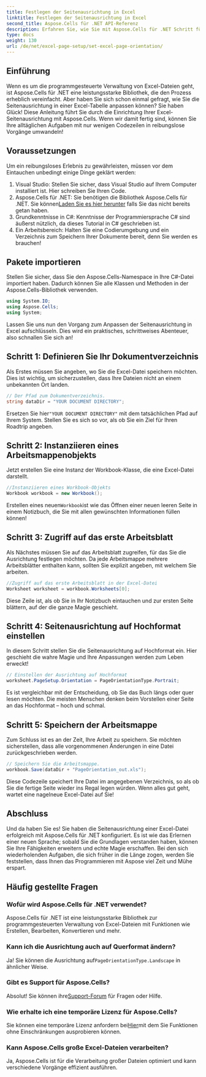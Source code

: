 ```yaml
---
title: Festlegen der Seitenausrichtung in Excel
linktitle: Festlegen der Seitenausrichtung in Excel
second_title: Aspose.Cells für .NET API-Referenz
description: Erfahren Sie, wie Sie mit Aspose.Cells für .NET Schritt für Schritt die Seitenausrichtung in Excel festlegen. Erhalten Sie optimierte Ergebnisse.
type: docs
weight: 130
url: /de/net/excel-page-setup/set-excel-page-orientation/
---
```

## Einführung

Wenn es um die programmgesteuerte Verwaltung von Excel-Dateien geht, ist Aspose.Cells für .NET eine leistungsstarke Bibliothek, die den Prozess erheblich vereinfacht. Aber haben Sie sich schon einmal gefragt, wie Sie die Seitenausrichtung in einer Excel-Tabelle anpassen können? Sie haben Glück! Diese Anleitung führt Sie durch die Einrichtung Ihrer Excel-Seitenausrichtung mit Aspose.Cells. Wenn wir damit fertig sind, können Sie Ihre alltäglichen Aufgaben mit nur wenigen Codezeilen in reibungslose Vorgänge umwandeln!

## Voraussetzungen

Um ein reibungsloses Erlebnis zu gewährleisten, müssen vor dem Eintauchen unbedingt einige Dinge geklärt werden:

1. Visual Studio: Stellen Sie sicher, dass Visual Studio auf Ihrem Computer installiert ist. Hier schreiben Sie Ihren Code.
2.  Aspose.Cells für .NET: Sie benötigen die Bibliothek Aspose.Cells für .NET. Sie können[Laden Sie es hier herunter](https://releases.aspose.com/cells/net/) falls Sie das nicht bereits getan haben.
3. Grundkenntnisse in C#: Kenntnisse der Programmiersprache C# sind äußerst nützlich, da dieses Tutorial in C# geschrieben ist.
4. Ein Arbeitsbereich: Halten Sie eine Codierumgebung und ein Verzeichnis zum Speichern Ihrer Dokumente bereit, denn Sie werden es brauchen!

## Pakete importieren

Stellen Sie sicher, dass Sie den Aspose.Cells-Namespace in Ihre C#-Datei importiert haben. Dadurch können Sie alle Klassen und Methoden in der Aspose.Cells-Bibliothek verwenden.

```csharp
using System.IO;
using Aspose.Cells;
using System;
```

Lassen Sie uns nun den Vorgang zum Anpassen der Seitenausrichtung in Excel aufschlüsseln. Dies wird ein praktisches, schrittweises Abenteuer, also schnallen Sie sich an!

## Schritt 1: Definieren Sie Ihr Dokumentverzeichnis

Als Erstes müssen Sie angeben, wo Sie die Excel-Datei speichern möchten. Dies ist wichtig, um sicherzustellen, dass Ihre Dateien nicht an einem unbekannten Ort landen.

```csharp
// Der Pfad zum Dokumentverzeichnis.
string dataDir = "YOUR DOCUMENT DIRECTORY";
```

 Ersetzen Sie hier`"YOUR DOCUMENT DIRECTORY"` mit dem tatsächlichen Pfad auf Ihrem System. Stellen Sie es sich so vor, als ob Sie ein Ziel für Ihren Roadtrip angeben.

## Schritt 2: Instanziieren eines Arbeitsmappenobjekts

Jetzt erstellen Sie eine Instanz der Workbook-Klasse, die eine Excel-Datei darstellt.

```csharp
//Instanziieren eines Workbook-Objekts
Workbook workbook = new Workbook();
```

 Erstellen eines neuen`Workbook`ist wie das Öffnen einer neuen leeren Seite in einem Notizbuch, die Sie mit allen gewünschten Informationen füllen können!

## Schritt 3: Zugriff auf das erste Arbeitsblatt

Als Nächstes müssen Sie auf das Arbeitsblatt zugreifen, für das Sie die Ausrichtung festlegen möchten. Da jede Arbeitsmappe mehrere Arbeitsblätter enthalten kann, sollten Sie explizit angeben, mit welchem Sie arbeiten.

```csharp
//Zugriff auf das erste Arbeitsblatt in der Excel-Datei
Worksheet worksheet = workbook.Worksheets[0];
```

Diese Zeile ist, als ob Sie in Ihr Notizbuch eintauchen und zur ersten Seite blättern, auf der die ganze Magie geschieht.

## Schritt 4: Seitenausrichtung auf Hochformat einstellen

In diesem Schritt stellen Sie die Seitenausrichtung auf Hochformat ein. Hier geschieht die wahre Magie und Ihre Anpassungen werden zum Leben erweckt!

```csharp
// Einstellen der Ausrichtung auf Hochformat
worksheet.PageSetup.Orientation = PageOrientationType.Portrait;
```

Es ist vergleichbar mit der Entscheidung, ob Sie das Buch längs oder quer lesen möchten. Die meisten Menschen denken beim Vorstellen einer Seite an das Hochformat – hoch und schmal.

## Schritt 5: Speichern der Arbeitsmappe

Zum Schluss ist es an der Zeit, Ihre Arbeit zu speichern. Sie möchten sicherstellen, dass alle vorgenommenen Änderungen in eine Datei zurückgeschrieben werden.

```csharp
// Speichern Sie die Arbeitsmappe.
workbook.Save(dataDir + "PageOrientation_out.xls");
```

Diese Codezeile speichert Ihre Datei im angegebenen Verzeichnis, so als ob Sie die fertige Seite wieder ins Regal legen würden. Wenn alles gut geht, wartet eine nagelneue Excel-Datei auf Sie!

## Abschluss

Und da haben Sie es! Sie haben die Seitenausrichtung einer Excel-Datei erfolgreich mit Aspose.Cells für .NET konfiguriert. Es ist wie das Erlernen einer neuen Sprache; sobald Sie die Grundlagen verstanden haben, können Sie Ihre Fähigkeiten erweitern und echte Magie erschaffen. Bei den sich wiederholenden Aufgaben, die sich früher in die Länge zogen, werden Sie feststellen, dass Ihnen das Programmieren mit Aspose viel Zeit und Mühe erspart.

## Häufig gestellte Fragen

### Wofür wird Aspose.Cells für .NET verwendet?
Aspose.Cells für .NET ist eine leistungsstarke Bibliothek zur programmgesteuerten Verwaltung von Excel-Dateien mit Funktionen wie Erstellen, Bearbeiten, Konvertieren und mehr.

### Kann ich die Ausrichtung auch auf Querformat ändern?
 Ja! Sie können die Ausrichtung auf`PageOrientationType.Landscape` in ähnlicher Weise.

### Gibt es Support für Aspose.Cells?
 Absolut! Sie können ihre[Support-Forum](https://forum.aspose.com/c/cells/9) für Fragen oder Hilfe.

### Wie erhalte ich eine temporäre Lizenz für Aspose.Cells?
 Sie können eine temporäre Lizenz anfordern bei[Hier](https://purchase.aspose.com/temporary-license/)mit dem Sie Funktionen ohne Einschränkungen ausprobieren können.

### Kann Aspose.Cells große Excel-Dateien verarbeiten?
Ja, Aspose.Cells ist für die Verarbeitung großer Dateien optimiert und kann verschiedene Vorgänge effizient ausführen.
